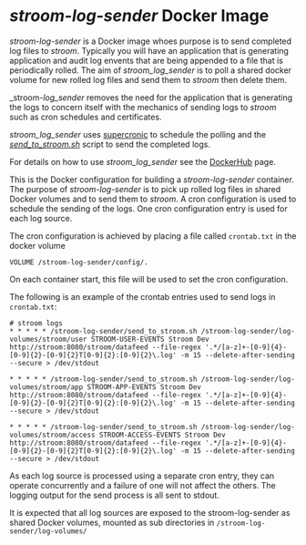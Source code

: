 # _stroom-log-sender_ Docker Image

_stroom-log-sender_ is a Docker image whoes purpose is to send completed log
files to _stroom_. Typically you will have an application that is generating
application and audit log envents that are being appended to a file that is
periodically rolled. The aim of _stroom_log_sender_ is to poll a shared docker
volume for new rolled log files and send them to _stroom_ then delete them.

_stroom-_log_sender_ removes the need for the application that is generating
the logs to concern itself with the mechanics of sending logs to _stroom_ such
as cron schedules and certificates.

_stroom_log_sender_ uses 
[supercronic](https://github.com/aptible/supercronic) to schedule the polling
and the
[_send_to_stroom.sh_](https://github.com/gchq/stroom-clients/tree/master/bash)
script to send the completed logs.

For details on how to use _stroom_log_sender_ see the
[DockerHub](https://hub.docker.com/r/gchq/stroom-log-sender) page.

This is the Docker configuration for building a _stroom-log-sender_ container.
The purpose of _stroom-log-sender_ is to pick up rolled log files in shared
Docker volumes and to send them to _stroom_. A cron configuration is used to
schedule the sending of the logs.  One cron configuration entry is used for
each log source.

The cron configuration is achieved by placing a file called `crontab.txt` in
the docker volume

``` docker
VOLUME /stroom-log-sender/config/.
```

On each container start, this file will be used to set the cron configuration.

The following is an example of the crontab entries used to send logs in
`crontab.txt`:

``` crontab
# stroom logs
* * * * * /stroom-log-sender/send_to_stroom.sh /stroom-log-sender/log-volumes/stroom/user STROOM-USER-EVENTS Stroom Dev http://stroom:8080/stroom/datafeed --file-regex '.*/[a-z]+-[0-9]{4}-[0-9]{2}-[0-9]{2}T[0-9]{2}:[0-9]{2}\.log' -m 15 --delete-after-sending --secure > /dev/stdout

* * * * * /stroom-log-sender/send_to_stroom.sh /stroom-log-sender/log-volumes/stroom/app STROOM-APP-EVENTS Stroom Dev http://stroom:8080/stroom/datafeed --file-regex '.*/[a-z]+-[0-9]{4}-[0-9]{2}-[0-9]{2}T[0-9]{2}:[0-9]{2}\.log' -m 15 --delete-after-sending --secure > /dev/stdout

* * * * * /stroom-log-sender/send_to_stroom.sh /stroom-log-sender/log-volumes/stroom/access STROOM-ACCESS-EVENTS Stroom Dev http://stroom:8080/stroom/datafeed --file-regex '.*/[a-z]+-[0-9]{4}-[0-9]{2}-[0-9]{2}T[0-9]{2}:[0-9]{2}\.log' -m 15 --delete-after-sending --secure > /dev/stdout
```

As each log source is processed using a separate cron entry, they can operate
concurrently and a failure of one will not affect the others. The logging
output for the send process is all sent to stdout.

It is expected that all log sources are exposed to the stroom-log-sender as
shared Docker volumes, mounted as sub directories in
`/stroom-log-sender/log-volumes/`


